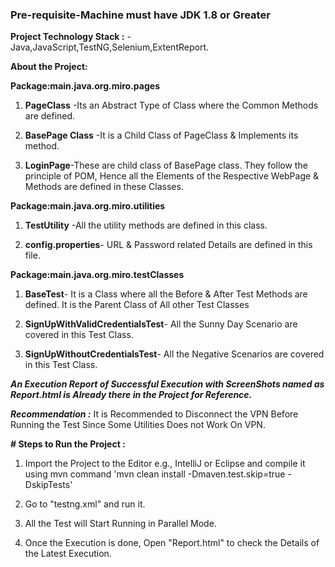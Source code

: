 ### **Pre-requisite-Machine must have JDK 1.8 or Greater**

**Project Technology Stack :** - Java,JavaScript,TestNG,Selenium,ExtentReport.

**About the Project:**

****Package:main.java.org.miro.pages****
1. **PageClass** -Its an Abstract Type of Class where the Common Methods are defined.

2. **BasePage Class** -It is a Child Class of PageClass & Implements its method.

3. **LoginPage**-These are child class of BasePage class. They follow the
   principle of POM, Hence all the Elements of the Respective WebPage & Methods are defined in these Classes.

****Package:main.java.org.miro.utilities****
1. **TestUtility** -All the utility methods are defined in this class.

2. **config.properties**- URL & Password related Details are defined in this file.

****Package:main.java.org.miro.testClasses****
1. **BaseTest**- It is a Class where all the Before & After Test Methods are defined. It is the Parent Class of All other Test
Classes

2. **SignUpWithValidCredentialsTest**- All the Sunny Day Scenario are covered in this Test Class.

3. **SignUpWithoutCredentialsTest**- All the Negative Scenarios are covered in this Test Class.

**_An Execution Report of Successful Execution with ScreenShots named as Report.html is Already there in the Project for
Reference._**

****_Recommendation :_**** It is Recommended to Disconnect the VPN Before Running the Test Since Some Utilities Does not
Work On VPN.

**# **Steps to Run the Project :****

1. Import the Project to the Editor e.g., IntelliJ or Eclipse and compile it using mvn command 'mvn clean install -Dmaven.test.skip=true -DskipTests'

2. Go to "testng.xml" and run it. 

3. All the Test will Start Running in Parallel Mode.

4. Once the Execution is done, Open "Report.html" to check the Details of the Latest Execution.

